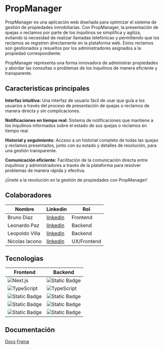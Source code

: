 # PropManager


PropManager es una aplicación web diseñada para optimizar el sistema de gestión de propiedades inmobiliarias. Con PropManager, la presentación de quejas o reclamos por parte de los inquilinos se simplifica y agiliza, evitando la necesidad de realizar llamadas telefónicas y permitiendo que los reclamos se registren directamente en la plataforma web. Estos reclamos son gestionados y resueltos por los administradores asignados a la propiedad correspondiente.

PropManager representa una forma innovadora de administrar propiedades y abordar las consultas o problemas de los inquilinos de manera eficiente y transparente.

## Caracteristicas principales

**Interfaz intuitiva:** Una interfaz de usuario fácil de usar que guía a los usuarios a través del proceso de presentación de quejas o reclamos de manera directa y sin complicaciones.

**Notificaciones en tiempo real:** Sistema de notificaciones que mantiene a los inquilinos informados sobre el estado de sus quejas o reclamos en tiempo real.

**Historial y seguimiento:** Acceso a un historial completo de todas las quejas y reclamos presentados, junto con su estado y detalles de resolución, para una gestión transparente.

**Comunicación eficiente:** Facilitación de la comunicación directa entre inquilinos y administradores a través de la plataforma para resolver problemas de manera rápida y efectiva.

¡Únete a la revolución en la gestión de propiedades con PropManager!

## Colaboradores

| Nombre  | Linkedin | Rol |
|--------------|--------------|-------|
| Bruno Diaz  | [linkedin](https://www.linkedin.com/in/bruno-diaz-838438238/) | Frontend 
| Leonardo Paz | [linkedin](http://www.linkedin.com/in/leonardofpaz) | Backend |
| Leopoldo Villa |[linkedin](https://www.linkedin.com/in/leopoldo-villa/) | Backend |
| Nicolas Iacono | [linkedin](https://www.linkedin.com/in/nicolas-iacono-trofa/) | UX/Frontend |


## Tecnologias

| Frontend | Backend |
| -----------|-----------|
| ![Next.js](https://img.shields.io/badge/Next.js-000000?style=for-the-badge&logo=next.js&logoColor=white) | ![Static Badge](https://img.shields.io/badge/node-black?style=for-the-badge&logo=nodedotjs) 
| ![TypeScript](https://img.shields.io/badge/TypeScript-007ACC?style=for-the-badge&logo=typescript&logoColor=white) | ![TypeScript](https://img.shields.io/badge/TypeScript-007ACC?style=for-the-badge&logo=typescript&logoColor=white)
|![Static Badge](https://img.shields.io/badge/MATERIALUI-skyblue?style=for-the-badge&logo=mui&logoColor=black) | ![Static Badge](https://img.shields.io/badge/MYSQL-skyblue?style=for-the-badge&logo=mysql&logoColor=black)
| ![Static Badge](https://img.shields.io/badge/REACT-blue?style=for-the-badge&logo=react&logoColor=white) | ![Static Badge](https://img.shields.io/badge/EXPRESS-blue?style=for-the-badge&logo=express&logoColor=white)
 | ![Static Badge](https://img.shields.io/badge/AXIOS-black?style=for-the-badge&logo=axios&logoColor=white)| ![Static Badge](https://img.shields.io/badge/SEQUELIZE-black?style=for-the-badge&logo=sequelize&logoColor=white)
 
 ## Documentación
 
 [Docs](https://drive.google.com/drive/folders/1mp79F8K9UYNWvEVpvDOwZDPnNDBXPd1q?usp=drive_link)
 [Figma](https://www.figma.com/file/tniJZbMTzpPeYASnjqVyQZ/App-Inmobiliaria?type=design&node-id=0-1&mode=design&t=6PhMZfsnnQTlZ9ic-0)
